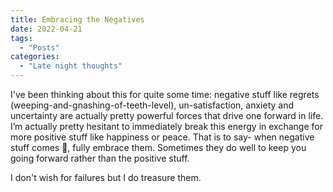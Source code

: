 ```yaml
---
title: Embracing the Negatives
date: 2022-04-21
tags:
  - "Posts"
categories:
  - "Late night thoughts"
---
```


I've been thinking about this for quite some time: negative stuff like regrets (weeping-and-gnashing-of-teeth-level), un-satisfaction, anxiety and uncertainty are actually pretty powerful forces that drive one forward in life. I’m actually pretty hesitant to immediately break this energy in exchange for more positive stuff like happiness or peace. That is to say- when negative stuff comes 🌊, fully embrace them. Sometimes they do well to keep you going forward rather than the positive stuff.

I don't wish for failures but I do treasure them.

<!--more-->